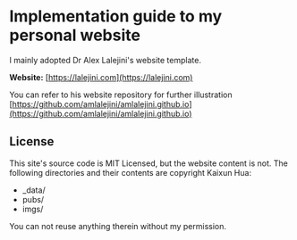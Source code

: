 # Implementation guide to my personal website

I mainly adopted Dr Alex Lalejini's website template. 

**Website:** [https://lalejini.com](https://lalejini.com)

You can refer to his website repository for further illustration [https://github.com/amlalejini/amlalejini.github.io](https://github.com/amlalejini/amlalejini.github.io)

## License
This site's source code is MIT Licensed, but the website content is not. 
The following directories and their contents are copyright Kaixun Hua:

  - _data/
  - pubs/
  - imgs/

You can not reuse anything therein without my permission.